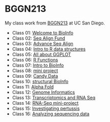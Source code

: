 # BGGN213
My class work from [BGGN213](https://bioboot.github.io/bggn213_F24/) at UC San Diego.


- Class 01: [Welcome to BioInfo]()
- Class 02: [Seq Align Fund](https://github.com/timhadad/bggn213_github/blob/main/2/lab2.pdf)
- Class 03: [Advance Seq Align](https://github.com/timhadad/bggn213_github/blob/main/3/PSSM%20Lab-3.pdf)
- Class 04: [Intro to R data structures](https://github.com/timhadad/bggn213_github/blob/main/4/lab4%20EC.pdf)
- Class 05: [All about GGPLOT](https://github.com/timhadad/bggn213_github/blob/main/5/Class05.md)
- Class 06: [R Functions](https://github.com/timhadad/bggn213_github/blob/main/6/class06.md)
- Class 07: [Intro to BioInfo]()
- Class 08: [mini project]()
- Class 09: [Candy Data](https://github.com/timhadad/bggn213_github/blob/main/9/class9.pdf)
- Class 10: [structural BioInfo]()
- Class 11: [Alpha Fold]()
- Class 12: [Genome Informatics]()
- Class 13: [Transcriptomics and RNA Seq]()
- Class 14: [RNA-Seq mini-project]()
- Class 15: [Investigating pertussis]()
- Class 16: [Analyzing sequencing data]()


